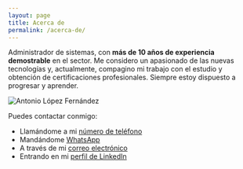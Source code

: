 ```yaml
---
layout: page
title: Acerca de
permalink: /acerca-de/
---
```


Administrador de sistemas, con **más de 10 años de experiencia demostrable** en el sector. Me considero un apasionado de las nuevas tecnologías y, actualmente, compagino mi trabajo con el estudio y obtención de certificaciones profesionales. Siempre estoy dispuesto a progresar y aprender.

![Antonio López Fernández](/img/me.jpg)

Puedes contactar conmigo:
- Llamándome a mi [número de teléfono](tel:+34658871570)
- Mandándome [WhatsApp](https://wa.me/34658871570)
- A través de mi [correo electrónico](mailto:antonio.angel.lopez.fernandez@gmail.com)
- Entrando en mi [perfil de LinkedIn](https://www.linkedin.com/in/antonioalopezfernandez/)